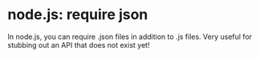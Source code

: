 # node.js: require json

In node.js, you can require .json files in addition to .js files. 
Very useful for stubbing out an API that does not exist yet!


